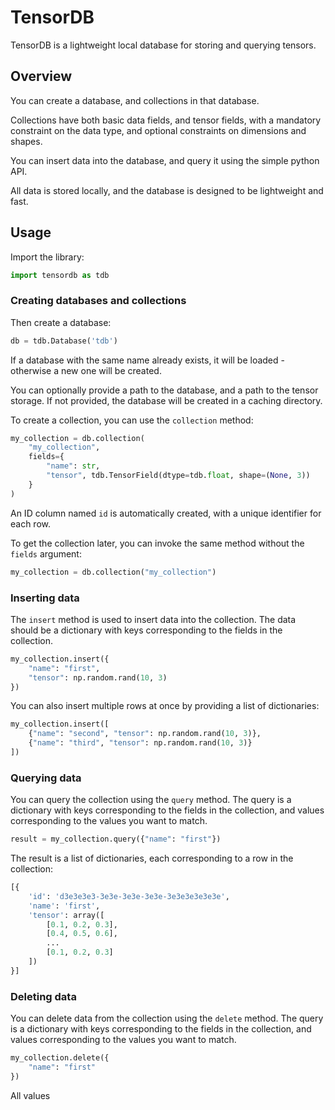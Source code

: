 # TensorDB

TensorDB is a lightweight local database for storing and querying tensors.


## Overview

You can create a database, and collections in that database.

Collections have both basic data fields, and tensor fields, with a mandatory constraint on the data type, and optional constraints on dimensions and shapes.

You can insert data into the database, and query it using the simple python API.

All data is stored locally, and the database is designed to be lightweight and fast.

## Usage



Import the library:
```python
import tensordb as tdb
```

### Creating databases and collections
Then create a database:

```python
db = tdb.Database('tdb')
```
If a database with the same name already exists, it will be loaded - otherwise a new one will be created.

You can optionally provide a path to the database, and a path to the tensor storage. If not provided, the database will be created in a caching directory.

To create a collection, you can use the `collection` method:

```python
my_collection = db.collection(
    "my_collection",
    fields={
        "name": str,
        "tensor", tdb.TensorField(dtype=tdb.float, shape=(None, 3))
    }
)
```
An ID column named `id` is automatically created, with a unique identifier for each row. 

To get the collection later, you can invoke the same method without the `fields` argument:
```python
my_collection = db.collection("my_collection")
```

### Inserting data

The `insert` method is used to insert data into the collection. The data should be a dictionary with keys corresponding to the fields in the collection.
```python
my_collection.insert({
    "name": "first",
    "tensor": np.random.rand(10, 3)
})
```
You can also insert multiple rows at once by providing a list of dictionaries:

```python
my_collection.insert([
    {"name": "second", "tensor": np.random.rand(10, 3)},
    {"name": "third", "tensor": np.random.rand(10, 3)}
])
```

### Querying data

You can query the collection using the `query` method. The query is a dictionary with keys corresponding to the fields in the collection, and values corresponding to the values you want to match.

```python
result = my_collection.query({"name": "first"})

```

The result is a list of dictionaries, each corresponding to a row in the collection:

```python
[{
    'id': 'd3e3e3e3-3e3e-3e3e-3e3e-3e3e3e3e3e3e',
    'name': 'first',
    'tensor': array([
        [0.1, 0.2, 0.3],
        [0.4, 0.5, 0.6],
        ...
        [0.1, 0.2, 0.3]
    ])
}]
```

### Deleting data

You can delete data from the collection using the `delete` method. The query is a dictionary with keys corresponding to the fields in the collection, and values corresponding to the values you want to match.

```python
my_collection.delete({
    "name": "first"
})
```

All values
